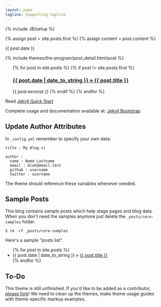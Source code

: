 ```yaml
---
layout: page
tagline: Supporting tagline
---
```

{% include JB/setup %}


<div class="blog-index">  
  {% assign post = site.posts.first %}
  {% assign content = post.content %}
  <p>{{ post.date }}</p>
  {% include themes/the-program/post_detail.html/post %} 
</div>

<ul class="posts">
  {% for post in site.posts %}
    {% if post != site.posts.first %}
      <h3><a href="{{ BASE_PATH }}{{ post.url }}">{{ post.date | date_to_string }} &raquo; {{ post.title }}</a></h3>
      {{ post.excerpt }}
    {% endif %}  
  {% endfor %}
</ul>


Read [Jekyll Quick Start](http://jekyllbootstrap.com/usage/jekyll-quick-start.html)

Complete usage and documentation available at: [Jekyll Bootstrap](http://jekyllbootstrap.com)

## Update Author Attributes

In `_config.yml` remember to specify your own data:
    
    title : My Blog =)
    
    author :
      name : Name Lastname
      email : blah@email.test
      github : username
      twitter : username

The theme should reference these variables whenever needed.
    
## Sample Posts

This blog contains sample posts which help stage pages and blog data.
When you don't need the samples anymore just delete the `_posts/core-samples` folder.

    $ rm -rf _posts/core-samples

Here's a sample "posts list".

<ul class="posts">
  {% for post in site.posts %}
    <li><span>{{ post.date | date_to_string }}</span> &raquo; <a href="{{ BASE_PATH }}{{ post.url }}">{{ post.title }}</a></li>
  {% endfor %}
</ul>

## To-Do

This theme is still unfinished. If you'd like to be added as a contributor, [please fork](http://github.com/plusjade/jekyll-bootstrap)!
We need to clean up the themes, make theme usage guides with theme-specific markup examples.


